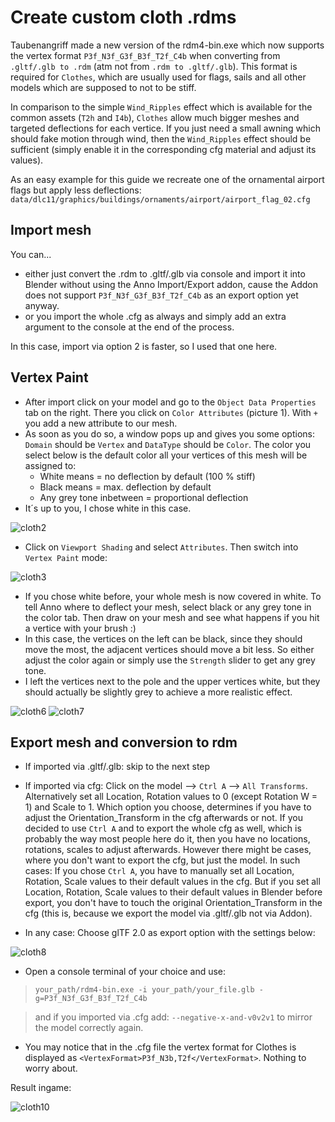 # Create custom cloth .rdms 

Taubenangriff made a new version of the rdm4-bin.exe which now supports the vertex format `P3f_N3f_G3f_B3f_T2f_C4b` when converting from `.gltf/.glb to .rdm` (atm not from `.rdm to .gltf/.glb`). 
This format is required for `Clothes`, which are usually used for flags, sails and all other models which are supposed to not to be stiff.

In comparison to the simple `Wind_Ripples` effect which is available for the common assets (`T2h` and `I4b`), `Clothes` allow much bigger meshes and targeted deflections for each vertice. If you just need a small awning which should fake
motion through wind, then the `Wind_Ripples` effect should be sufficient (simply enable it in the corresponding cfg material and adjust its values). 

As an easy example for this guide we recreate one of the ornamental airport flags but apply less deflections: `data/dlc11/graphics/buildings/ornaments/airport/airport_flag_02.cfg`

## Import mesh
You can...

- either just convert the .rdm to .gltf/.glb via console and import it into Blender without using the Anno Import/Export addon, cause the Addon does not support `P3f_N3f_G3f_B3f_T2f_C4b` as an export option yet anyway.
- or you import the whole .cfg as always and simply add an extra argument to the console at the end of the process.

In this case, import via option 2 is faster, so I used that one here. 

## Vertex Paint
- After import click on your model and go to the `Object Data Properties` tab on the right. There you click on `Color Attributes` (picture 1). With `+` you add a new attribute to our mesh.
- As soon as you do so, a window pops up and gives you some options: `Domain` should be `Vertex` and `DataType` should be `Color`. The color you select below is the default color all your vertices of this mesh will be assigned to:
  - White means = no deflection by default (100 % stiff)
  - Black means = max. deflection by default
  - Any grey tone inbetween = proportional deflection
- It´s up to you, I chose white in this case.
  
![cloth2](./_sources/cloth2.png)

- Click on `Viewport Shading` and select `Attributes`. Then switch into `Vertex Paint` mode:

![cloth3](./_sources/cloth3.png)

- If you chose white before, your whole mesh is now covered in white. To tell Anno where to deflect your mesh, select black or any grey tone in the color tab. Then draw on your mesh and see what happens if you hit a vertice with your brush :)
- In this case, the vertices on the left can be black, since they should move the most, the adjacent vertices should move a bit less. So either adjust the color again or simply use the `Strength` slider to get any grey tone.
- I left the vertices next to the pole and the upper vertices white, but they should actually be slightly grey to achieve a more realistic effect.

![cloth6](./_sources/cloth6.png) ![cloth7](./_sources/cloth7.png)

## Export mesh and conversion to rdm

- If imported via .gltf/.glb: skip to the next step
- If imported via cfg: Click on the model --> `Ctrl A` --> `All Transforms`. Alternatively set all Location, Rotation values to 0 (except Rotation W = 1) and Scale to 1. Which option you choose, determines if you have to adjust the
Orientation_Transform in the cfg afterwards or not. If you decided to use `Ctrl A` and to export the whole cfg as well, which is probably the way most people here do it, then you have no locations, rotations, scales to adjust afterwards.
However there might be cases, where you don't want to export the cfg, but just the model. In such cases: If you chose `Ctrl A`, you have to manually set all Location, Rotation, Scale values to their default values in the cfg. But if you
set all Location, Rotation, Scale values to their default values in Blender before export, you don't have to touch the original Orientation_Transform in the cfg (this is, because we export the model via .gltf/.glb not via Addon).

- In any case: Choose glTF 2.0 as export option with the settings below:

![cloth8](./_sources/cloth8.png)

- Open a console terminal of your choice and use:

> `your_path/rdm4-bin.exe -i your_path/your_file.glb -g=P3f_N3f_G3f_B3f_T2f_C4b`

> and if you imported via .cfg add: `--negative-x-and-v0v2v1` to mirror the model correctly again.

- You may notice that in the .cfg file the vertex format for Clothes is displayed as `<VertexFormat>P3f_N3b,T2f</VertexFormat>`. Nothing to worry about.

Result ingame: 

![cloth10](./_sources/cloth10.png)





